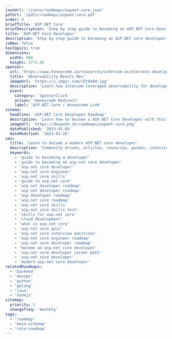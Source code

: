 ```yaml
---
jsonUrl: '/jsons/roadmaps/aspnet-core.json'
pdfUrl: '/pdfs/roadmaps/aspnet-core.pdf'
order: 9
briefTitle: 'ASP.NET Core'
briefDescription: 'Step by step guide to becoming an ASP.NET Core Developer in 2023'
title: 'ASP.NET Core Developer'
description: 'Step by step guide to becoming an ASP.NET core developer in 2023'
isNew: false
hasTopics: true
dimensions:
  width: 968
  height: 2773.45
sponsor:
  url: 'https://www.honeycomb.io/resources/intercom-accelerates-developer-productivity?utm_medium=paid-sponsorship&utm_source=insight-partners&utm_campaign=plg_insightpartners_paidsponsorship'
  title: 'Observability Boosts Dev'
  imageUrl: 'https://i.imgur.com/cEt0VAH.jpg'
  description: 'Learn how Intercom leveraged observability for developer productivity, delivering better outcomes.'
  event:
    category: 'SponsorClick'
    action: 'Honeycomb Redirect'
    label: 'ASP.NET Core / Honeycomb Link'
schema:
  headline: 'ASP.NET Core Developer Roadmap'
  description: 'Learn how to become a ASP.NET Core Developer with this interactive step by step guide in 2023. We also have resources and short descriptions attached to the roadmap items so you can get everything you want to learn in one place.'
  imageUrl: 'https://devpath.sh/roadmaps/aspnet-core.png'
  datePublished: '2023-01-05'
  dateModified: '2023-01-20'
seo:
  title: 'Learn to become a modern ASP.NET core developer'
  description: 'Community driven, articles, resources, guides, interview questions, quizzes for asp.net core development. Learn to become a modern ASP.NET core developer by following the steps, skills, resources and guides listed in this roadmap.'
  keywords:
    - 'guide to becoming a developer'
    - 'guide to becoming an asp.net core developer'
    - 'asp.net core developer'
    - 'asp.net core engineer'
    - 'asp.net core skills'
    - 'guide to asp.net core'
    - 'asp.net developer roadmap'
    - 'asp net developer roadmap'
    - 'asp developer roadmap'
    - 'asp.net core roadmap'
    - 'asp.net core skills'
    - 'asp.net core skills test'
    - 'skills for asp.net core'
    - 'cloud development'
    - 'what is asp.net core'
    - 'asp.net core quiz'
    - 'asp.net core interview questions'
    - 'asp.net core engineer roadmap'
    - 'asp.net core developer roadmap'
    - 'become an asp.net core developer'
    - 'asp.net core developer career path'
    - 'asp.net core developer'
    - 'modern asp.net core developer'
relatedRoadmaps:
  - 'backend'
  - 'devops'
  - 'python'
  - 'golang'
  - 'java'
  - 'nodejs'
sitemap:
  priority: 1
  changefreq: 'monthly'
tags:
  - 'roadmap'
  - 'main-sitemap'
  - 'role-roadmap'
---
```



